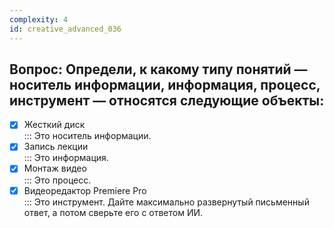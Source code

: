 ```yaml
---
complexity: 4
id: creative_advanced_036
---
```

## Вопрос: Определи, к какому типу понятий — носитель информации, информация, процесс, инструмент — относятся следующие объекты:

- [x] Жесткий диск  
  ::: Это носитель информации.  
- [x] Запись лекции  
  ::: Это информация.  
- [x] Монтаж видео  
  ::: Это процесс.  
- [x] Видеоредактор Premiere Pro  
  ::: Это инструмент. Дайте максимально развернутый письменный ответ, а потом сверьте его с ответом ИИ.